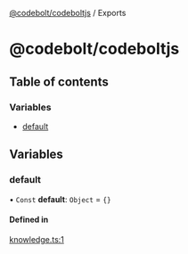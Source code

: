 [@codebolt/codeboltjs](README.md) / Exports

# @codebolt/codeboltjs

## Table of contents

### Variables

- [default](modules.md#default)

## Variables

### default

• `Const` **default**: `Object` = `{}`

#### Defined in

[knowledge.ts:1](https://github.com/codeboltai/codeboltjs/blob/1ae9852f107cfee4a652d6d80c0a92c9344ec151/src/modules/knowledge.ts#L1)
